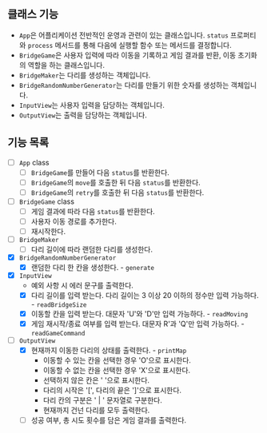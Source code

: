 ## 클래스 기능

- `App`은 어플리케이션 전반적인 운영과 관련이 있는 클래스입니다. `status` 프로퍼티와 `process` 메서드를 통해 다음에 실행할 함수 또는 메서드를 결정합니다.
- `BridgeGame`은 사용자 입력에 따라 이동을 기록하고 게임 결과를 반환, 이동 초기화의 역할을 하는 클래스입니다.
- `BridgeMaker`는 다리를 생성하는 객체입니다.
- `BridgeRandomNumberGenerator`는 다리를 만들기 위한 숫자를 생성하는 객체입니다.
- `InputView`는 사용자 입력을 담당하는 객체입니다.
- `OutputView`는 출력을 담당하는 객체입니다.

## 기능 목록

- [ ] `App` class
  - [ ] `BridgeGame`를 만들어 다음 `status`를 반환한다.
  - [ ] `BridgeGame`의 `move`를 호출한 뒤 다음 `status`를 반환한다.
  - [ ] `BridgeGame`의 `retry`를 호출한 뒤 다음 `status`를 반환한다.
- [ ] `BridgeGame` class
  - [ ] 게임 결과에 따라 다음 `status`를 반환한다.
  - [ ] 사용자 이동 경로를 추가한다.
  - [ ] 재시작한다.
- [ ] `BridgeMaker`
  - [ ] 다리 길이에 따라 랜덤한 다리를 생성한다.
- [x] `BridgeRandomNumberGenerator`
  - [x] 랜덤한 다리 한 칸을 생성한다. - `generate`
- [x] `InputView`
  - 예외 사항 시 에러 문구를 출력한다.
  - [x] 다리 길이를 입력 받는다. 다리 길이는 3 이상 20 이하의 정수만 입력 가능하다. - `readBridgeSize`
  - [x] 이동할 칸을 입력 받는다. 대문자 'U'와 'D'만 입력 가능하다. - `readMoving`
  - [x] 게임 재시작/종료 여부를 입력 받는다. 대문자 R'과 'Q'만 입력 가능하다. - `readGameCommand`
- [ ] `OutputView`
  - [x] 현재까지 이동한 다리의 상태를 출력한다. - `printMap`
    - 이동할 수 있는 칸을 선택한 경우 'O'으로 표시한다.
    - 이동할 수 없는 칸을 선택한 경우 'X'으로 표시한다.
    - 선택하지 않은 칸은 ' '으로 표시한다.
    - 다리의 시작은 '[', 다리의 끝은 ']'으로 표시한다.
    - 다리 칸의 구분은 ' | ' 문자열로 구분한다.
    - 현재까지 건넌 다리를 모두 출력한다.
  - [ ] 성공 여부, 총 시도 횟수를 담은 게임 결과를 출력한다.
